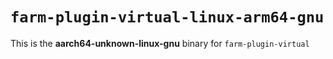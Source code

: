# `farm-plugin-virtual-linux-arm64-gnu`

This is the **aarch64-unknown-linux-gnu** binary for `farm-plugin-virtual`

